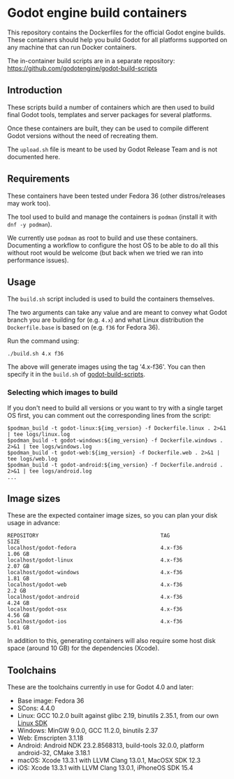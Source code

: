 # Godot engine build containers

This repository contains the Dockerfiles for the official Godot engine builds.
These containers should help you build Godot for all platforms supported on
any machine that can run Docker containers.

The in-container build scripts are in a separate repository:
https://github.com/godotengine/godot-build-scripts


## Introduction

These scripts build a number of containers which are then used to build final
Godot tools, templates and server packages for several platforms.

Once these containers are built, they can be used to compile different Godot
versions without the need of recreating them.

The `upload.sh` file is meant to be used by Godot Release Team and is not
documented here.


## Requirements

These containers have been tested under Fedora 36 (other distros/releases may work too).

The tool used to build and manage the containers is `podman` (install it with `dnf -y podman`).

We currently use `podman` as root to build and use these containers. Documenting a workflow to
configure the host OS to be able to do all this without root would be welcome (but back when we
tried we ran into performance issues).


## Usage

The `build.sh` script included is used to build the containers themselves.

The two arguments can take any value and are meant to convey what Godot branch
you are building for (e.g. `4.x`) and what Linux distribution the `Dockerfile.base`
is based on (e.g. `f36` for Fedora 36).

Run the command using:

    ./build.sh 4.x f36

The above will generate images using the tag '4.x-f36'.
You can then specify it in the `build.sh` of
[godot-build-scripts](https://github.com/godotengine/godot-build-scripts).


### Selecting which images to build

If you don't need to build all versions or you want to try with a single target OS first,
you can comment out the corresponding lines from the script:

    $podman_build -t godot-linux:${img_version} -f Dockerfile.linux . 2>&1 | tee logs/linux.log
    $podman_build -t godot-windows:${img_version} -f Dockerfile.windows . 2>&1 | tee logs/windows.log
    $podman_build -t godot-web:${img_version} -f Dockerfile.web . 2>&1 | tee logs/web.log
    $podman_build -t godot-android:${img_version} -f Dockerfile.android . 2>&1 | tee logs/android.log
    ...


## Image sizes

These are the expected container image sizes, so you can plan your disk usage in advance:

    REPOSITORY                                       TAG                        SIZE
    localhost/godot-fedora                           4.x-f36                    1.06 GB
    localhost/godot-linux                            4.x-f36                    2.07 GB
    localhost/godot-windows                          4.x-f36                    1.81 GB
    localhost/godot-web                              4.x-f36                    2.2 GB
    localhost/godot-android                          4.x-f36                    4.24 GB
    localhost/godot-osx                              4.x-f36                    4.56 GB
    localhost/godot-ios                              4.x-f36                    5.01 GB

In addition to this, generating containers will also require some host disk space
(around 10 GB) for the dependencies (Xcode).


## Toolchains

These are the toolchains currently in use for Godot 4.0 and later:

- Base image: Fedora 36
- SCons: 4.4.0
- Linux: GCC 10.2.0 built against glibc 2.19, binutils 2.35.1, from our own [Linux SDK](https://github.com/godotengine/buildroot)
- Windows: MinGW 9.0.0, GCC 11.2.0, binutils 2.37
- Web: Emscripten 3.1.18
- Android: Android NDK 23.2.8568313, build-tools 32.0.0, platform android-32, CMake 3.18.1
- macOS: Xcode 13.3.1 with LLVM Clang 13.0.1, MacOSX SDK 12.3
- iOS: Xcode 13.3.1 with LLVM Clang 13.0.1, iPhoneOS SDK 15.4
